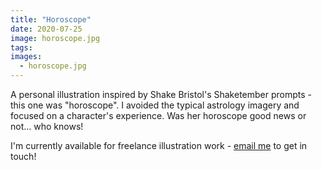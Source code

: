 ```yaml
---
title: "Horoscope"
date: 2020-07-25
image: horoscope.jpg
tags:
images:
  - horoscope.jpg
---
```


A personal illustration inspired by Shake Bristol's Shaketember prompts - this one was "horoscope". I avoided the typical astrology imagery and focused on a character's experience. Was her horoscope good news or not... who knows!

I'm currently available for freelance illustration work - [email me](mailto::vicky.hughes@hotmail.com) to get in touch!